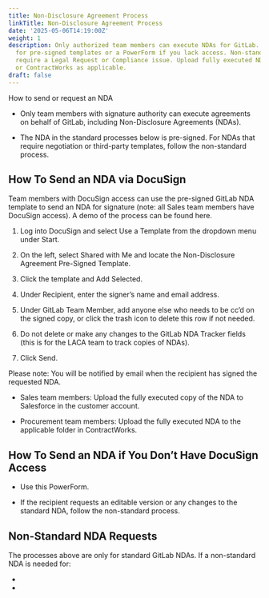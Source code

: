 ```yaml
---
title: Non-Disclosure Agreement Process
linkTitle: Non-Disclosure Agreement Process
date: '2025-05-06T14:19:00Z'
weight: 1
description: Only authorized team members can execute NDAs for GitLab. Use DocuSign
  for pre-signed templates or a PowerForm if you lack access. Non-standard NDA requests
  require a Legal Request or Compliance issue. Upload fully executed NDAs to Salesforce
  or ContractWorks as applicable.
draft: false
---
```



<!-- Unsupported block type: image -->

How to send or request an NDA

- Only team members with signature authority can execute agreements on behalf of GitLab, including Non-Disclosure Agreements (NDAs). 

- The NDA in the standard processes below is pre-signed. For NDAs that require negotiation or third-party templates, follow the non-standard process.

## How To Send an NDA via DocuSign

Team members with DocuSign access can use the pre-signed GitLab NDA template to send an NDA for signature (note: all Sales team members have DocuSign access). A demo of the process can be found here.

1. Log into DocuSign and select Use a Template from the dropdown menu under Start.

1. On the left, select Shared with Me and locate the Non-Disclosure Agreement Pre-Signed Template.

1. Click the template and Add Selected.

1. Under Recipient, enter the signer’s name and email address.

1. Under GitLab Team Member, add anyone else who needs to be cc’d on the signed copy, or click the trash icon to delete this row if not needed.

1. Do not delete or make any changes to the GitLab NDA Tracker fields (this is for the LACA team to track copies of NDAs).

1. Click Send.

Please note: You will be notified by email when the recipient has signed the requested NDA.

- Sales team members: Upload the fully executed copy of the NDA to Salesforce in the customer account.

- Procurement team members: Upload the fully executed NDA to the applicable folder in ContractWorks.

## How To Send an NDA if You Don’t Have DocuSign Access

- Use this PowerForm. 

- If the recipient requests an editable version or any changes to the standard NDA, follow the non-standard process.

## Non-Standard NDA Requests

The processes above are only for standard GitLab NDAs. If a non-standard NDA is needed for:

- 

- 